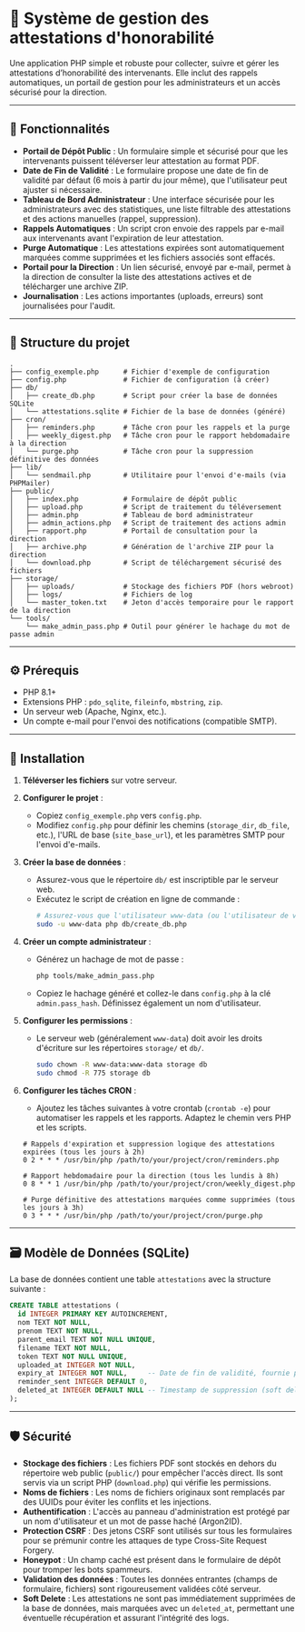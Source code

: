 # 🧾 Système de gestion des attestations d'honorabilité

Une application PHP simple et robuste pour collecter, suivre et gérer les attestations d’honorabilité des intervenants. Elle inclut des rappels automatiques, un portail de gestion pour les administrateurs et un accès sécurisé pour la direction.

---

## 🎯 Fonctionnalités

*   **Portail de Dépôt Public** : Un formulaire simple et sécurisé pour que les intervenants puissent téléverser leur attestation au format PDF.
*   **Date de Fin de Validité** : Le formulaire propose une date de fin de validité par défaut (6 mois à partir du jour même), que l'utilisateur peut ajuster si nécessaire.
*   **Tableau de Bord Administrateur** : Une interface sécurisée pour les administrateurs avec des statistiques, une liste filtrable des attestations et des actions manuelles (rappel, suppression).
*   **Rappels Automatiques** : Un script cron envoie des rappels par e-mail aux intervenants avant l'expiration de leur attestation.
*   **Purge Automatique** : Les attestations expirées sont automatiquement marquées comme supprimées et les fichiers associés sont effacés.
*   **Portail pour la Direction** : Un lien sécurisé, envoyé par e-mail, permet à la direction de consulter la liste des attestations actives et de télécharger une archive ZIP.
*   **Journalisation** : Les actions importantes (uploads, erreurs) sont journalisées pour l'audit.

---

## 📁 Structure du projet

```
.
├── config_exemple.php      # Fichier d'exemple de configuration
├── config.php              # Fichier de configuration (à créer)
├── db/
│   ├── create_db.php       # Script pour créer la base de données SQLite
│   └── attestations.sqlite # Fichier de la base de données (généré)
├── cron/
│   ├── reminders.php       # Tâche cron pour les rappels et la purge
│   ├── weekly_digest.php   # Tâche cron pour le rapport hebdomadaire à la direction
│   └── purge.php           # Tâche cron pour la suppression définitive des données
├── lib/
│   └── sendmail.php        # Utilitaire pour l'envoi d'e-mails (via PHPMailer)
├── public/
│   ├── index.php           # Formulaire de dépôt public
│   ├── upload.php          # Script de traitement du téléversement
│   ├── admin.php           # Tableau de bord administrateur
│   ├── admin_actions.php   # Script de traitement des actions admin
│   ├── rapport.php         # Portail de consultation pour la direction
│   ├── archive.php         # Génération de l'archive ZIP pour la direction
│   └── download.php        # Script de téléchargement sécurisé des fichiers
├── storage/
│   ├── uploads/            # Stockage des fichiers PDF (hors webroot)
│   ├── logs/               # Fichiers de log
│   └── master_token.txt    # Jeton d'accès temporaire pour le rapport de la direction
└── tools/
    └── make_admin_pass.php # Outil pour générer le hachage du mot de passe admin
```

---

## ⚙️ Prérequis

*   PHP 8.1+
*   Extensions PHP : `pdo_sqlite`, `fileinfo`, `mbstring`, `zip`.
*   Un serveur web (Apache, Nginx, etc.).
*   Un compte e-mail pour l'envoi des notifications (compatible SMTP).

---

## 🚀 Installation

1.  **Téléverser les fichiers** sur votre serveur.

2.  **Configurer le projet** :
    *   Copiez `config_exemple.php` vers `config.php`.
    *   Modifiez `config.php` pour définir les chemins (`storage_dir`, `db_file`, etc.), l'URL de base (`site_base_url`), et les paramètres SMTP pour l'envoi d'e-mails.

3.  **Créer la base de données** :
    *   Assurez-vous que le répertoire `db/` est inscriptible par le serveur web.
    *   Exécutez le script de création en ligne de commande :
        ```bash
        # Assurez-vous que l'utilisateur www-data (ou l'utilisateur de votre serveur web) a les droits
        sudo -u www-data php db/create_db.php
        ```

4.  **Créer un compte administrateur** :
    *   Générez un hachage de mot de passe :
        ```bash
        php tools/make_admin_pass.php
        ```
    *   Copiez le hachage généré et collez-le dans `config.php` à la clé `admin.pass_hash`. Définissez également un nom d'utilisateur.

5.  **Configurer les permissions** :
    *   Le serveur web (généralement `www-data`) doit avoir les droits d'écriture sur les répertoires `storage/` et `db/`.
        ```bash
        sudo chown -R www-data:www-data storage db
        sudo chmod -R 775 storage db
        ```

6.  **Configurer les tâches CRON** :
    *   Ajoutez les tâches suivantes à votre crontab (`crontab -e`) pour automatiser les rappels et les rapports. Adaptez le chemin vers PHP et les scripts.

    ```cron
    # Rappels d'expiration et suppression logique des attestations expirées (tous les jours à 2h)
    0 2 * * * /usr/bin/php /path/to/your/project/cron/reminders.php

    # Rapport hebdomadaire pour la direction (tous les lundis à 8h)
    0 8 * * 1 /usr/bin/php /path/to/your/project/cron/weekly_digest.php

    # Purge définitive des attestations marquées comme supprimées (tous les jours à 3h)
    0 3 * * * /usr/bin/php /path/to/your/project/cron/purge.php
    ```

---

## 🗃️ Modèle de Données (SQLite)

La base de données contient une table `attestations` avec la structure suivante :

```sql
CREATE TABLE attestations (
  id INTEGER PRIMARY KEY AUTOINCREMENT,
  nom TEXT NOT NULL,
  prenom TEXT NOT NULL,
  parent_email TEXT NOT NULL UNIQUE,
  filename TEXT NOT NULL,
  token TEXT NOT NULL UNIQUE,
  uploaded_at INTEGER NOT NULL,
  expiry_at INTEGER NOT NULL,     -- Date de fin de validité, fournie par l'utilisateur
  reminder_sent INTEGER DEFAULT 0,
  deleted_at INTEGER DEFAULT NULL -- Timestamp de suppression (soft delete)
);
```

---

## 🛡️ Sécurité

*   **Stockage des fichiers** : Les fichiers PDF sont stockés en dehors du répertoire web public (`public/`) pour empêcher l'accès direct. Ils sont servis via un script PHP (`download.php`) qui vérifie les permissions.
*   **Noms de fichiers** : Les noms de fichiers originaux sont remplacés par des UUIDs pour éviter les conflits et les injections.
*   **Authentification** : L'accès au panneau d'administration est protégé par un nom d'utilisateur et un mot de passe haché (Argon2ID).
*   **Protection CSRF** : Des jetons CSRF sont utilisés sur tous les formulaires pour se prémunir contre les attaques de type Cross-Site Request Forgery.
*   **Honeypot** : Un champ caché est présent dans le formulaire de dépôt pour tromper les bots spammeurs.
*   **Validation des données** : Toutes les données entrantes (champs de formulaire, fichiers) sont rigoureusement validées côté serveur.
*   **Soft Delete** : Les attestations ne sont pas immédiatement supprimées de la base de données, mais marquées avec un `deleted_at`, permettant une éventuelle récupération et assurant l'intégrité des logs.